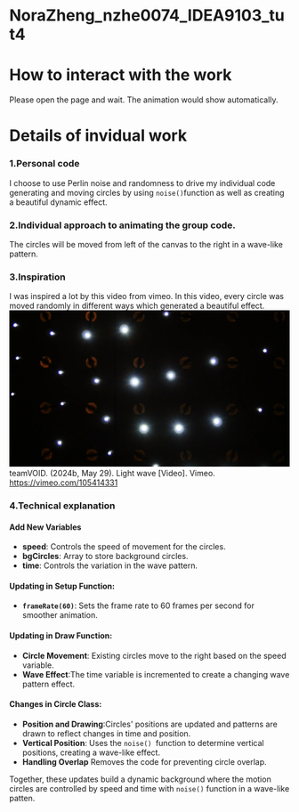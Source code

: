# NoraZheng_nzhe0074_IDEA9103_tut4

# How to interact with the work
  Please open the page and wait. The animation would show automatically.

# Details of invidual work

### 1.Personal code
I choose to use Perlin noise and randomness to drive my individual code generating and moving circles by using `noise()`function as well as creating a beautiful dynamic effect.
### 2.Individual approach to animating the group code.
The circles will be moved from left of the canvas to the right  in a wave-like pattern.
### 3.Inspiration
I was inspired a lot by this video from vimeo. In this video, every circle was moved randomly in different ways which generated a beautiful effect.
![An image of the Mona Lisa](assets/bg.png)
 teamVOID. (2024b, May 29). Light wave [Video]. Vimeo. https://vimeo.com/105414331

### 4.Technical explanation
#### Add New Variables

- __speed__: Controls the speed of movement for the circles.
- __bgCircles__: Array to store background circles.
- __time__: Controls the variation in the wave pattern.

#### Updating in Setup Function:
- __`frameRate(60)`__: Sets the frame rate to 60 frames per second for smoother animation.


#### Updating in Draw Function:
- __Circle Movement__: Existing circles move to the right based on the speed variable.
- __Wave Effect__:The time variable is incremented to create a changing wave pattern effect.

#### Changes in Circle Class:
- __Position and Drawing__:Circles' positions are updated and patterns are drawn to reflect changes in time and position.
- __Vertical Position__: Uses the `noise() `function to determine vertical positions, creating a wave-like effect.
- __Handling Overlap__ Removes the code for preventing circle overlap.


Together, these updates build a dynamic background where the motion circles are controlled by speed and time with `noise()` function in a wave-like patten.

